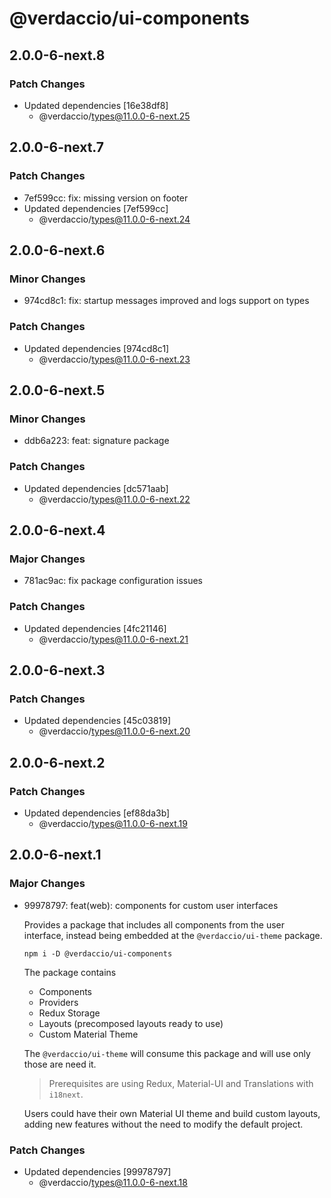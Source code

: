 # @verdaccio/ui-components

## 2.0.0-6-next.8

### Patch Changes

- Updated dependencies [16e38df8]
  - @verdaccio/types@11.0.0-6-next.25

## 2.0.0-6-next.7

### Patch Changes

- 7ef599cc: fix: missing version on footer
- Updated dependencies [7ef599cc]
  - @verdaccio/types@11.0.0-6-next.24

## 2.0.0-6-next.6

### Minor Changes

- 974cd8c1: fix: startup messages improved and logs support on types

### Patch Changes

- Updated dependencies [974cd8c1]
  - @verdaccio/types@11.0.0-6-next.23

## 2.0.0-6-next.5

### Minor Changes

- ddb6a223: feat: signature package

### Patch Changes

- Updated dependencies [dc571aab]
  - @verdaccio/types@11.0.0-6-next.22

## 2.0.0-6-next.4

### Major Changes

- 781ac9ac: fix package configuration issues

### Patch Changes

- Updated dependencies [4fc21146]
  - @verdaccio/types@11.0.0-6-next.21

## 2.0.0-6-next.3

### Patch Changes

- Updated dependencies [45c03819]
  - @verdaccio/types@11.0.0-6-next.20

## 2.0.0-6-next.2

### Patch Changes

- Updated dependencies [ef88da3b]
  - @verdaccio/types@11.0.0-6-next.19

## 2.0.0-6-next.1

### Major Changes

- 99978797: feat(web): components for custom user interfaces

  Provides a package that includes all components from the user interface, instead being embedded at the `@verdaccio/ui-theme` package.

  ```
  npm i -D @verdaccio/ui-components
  ```

  The package contains

  - Components
  - Providers
  - Redux Storage
  - Layouts (precomposed layouts ready to use)
  - Custom Material Theme

  The `@verdaccio/ui-theme` will consume this package and will use only those are need it.

  > Prerequisites are using Redux, Material-UI and Translations with `i18next`.

  Users could have their own Material UI theme and build custom layouts, adding new features without the need to modify the default project.

### Patch Changes

- Updated dependencies [99978797]
  - @verdaccio/types@11.0.0-6-next.18
